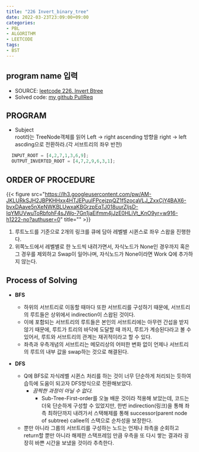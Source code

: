 ```yaml
---
title: "226 Invert_binary_tree"
date: 2022-03-23T23:09:00+09:00
categories:
- PBL
- ALGORITHM
- LEETCODE
tags:
- BST
---
```


program name 입력
-----------------

  - SOURCE: [leetcode 226. Invert Btree](https://leetcode.com/problems/invert-binray-tree/)
  - Solved code: [my github PullReq](https://github.com/junehan-dev/Programming_Lectures/pull/50)

PROGRAM
-------

  - Subject  
    root라는 TreeNode객체를 읽어 Left -> right ascending 방향을 right -> left ascding으로 전환하라.(각 서브트리의 좌우 반전)

  ```python
    INPUT_ROOT = [4,2,7,1,3,6,9];
    OUTPUT_INVERTED_ROOT = [4,7,2,9,6,3,1];
  ```

ORDER OF PROCEDURE
------------------
  {{< figure src="https://lh3.googleusercontent.com/pw/AM-JKLURkSJH2JBPKHHxx4HTJEPuulFPcejzpQZ1f5zocaVLJ_ZxxCjY4BAX6-bvxDAave5nXeNWKBLUwxaKBGrzpEqTJ018uurZljsD-IqYMUVwuToRbfohF4sJWo-7Gn1jaEifmm4jJzE0HLiVt_KnO9yr=w916-h1222-no?authuser=0" title="" >}}

  1. 루트노드를 기준으로 2개의 링크를 큐에 담아 레벨별 시퀸스로 좌우 스왑을 진행한다.
  2. 위쪽노드에서 레벨별로 한 노드씩 내려가면서, 자식노드가 None인 경우까지 혹은 그 경우를 제외하고 Swap이 일어나며, 자식노드가 None이라면 Work Q에 추가하지 않는다.

Process of Solving
------------------

- **BFS**
  - 하위의 서브트리로 이동할 때마다 또한 서브트리를 구성하기 때문에, 서브트리의 루트들은 상위에서 indirection이 스왑된 것이다.
  - 이에 포함되는 서브트리의 루트들은 본인의 서브트리에는 아무런 간섭을 받지 않기 때문에, 루트가 트리의 바닥에 도달할 때 까지, 루트가 계승된다라고 볼 수 있어서, 루트와 서브트리의 관계는 재귀적이라고 할 수 있다.
  - 좌측과 우측개념의 서브트리는 메모리상의 어떠한 변화 없이 언제나 서브트리의 루트의 내부 값을 swap하는 것으로 해결된다.

- **DFS**
  - Q에 BFS로 자식레벨 시퀸스 처리를 하는 것이 너무 단순하게 처리되는 듯하여 습득에 도움이 되고자 DFS방식으로 전환해보았다.
    - *끔찍한 과정이 아닐 수 없다.*
      - Sub-Tree-First-order를 오늘 배운 것이라 적용해 보았는데, 코드는 더욱 단순하게 구성할 수 있었지만, 한번 indirection(링크)을 통해 좌측 최하단까지 내려가서 스택해제를 통해 successor(parent node of subtree) callee의 스택으로 순차성을 보장한다.  
  - 뿐만 아니라 그룹의 서브트리를 구성하는 노드는 언제나 좌측을 순회하고 return할 뿐만 아니라 해제한 스택프레임 만큼 우측을 또 다시 쌓는 결과라 굉장히 바쁜 시간을 보냈을 것이라 추측한다.

